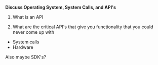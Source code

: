 __Discuss Operating System, System Calls, and API's__

1. What is an API

2. What are the critical API's that give you functionality that you could never come up with
* System calls
* Hardware 

Also maybe SDK's?